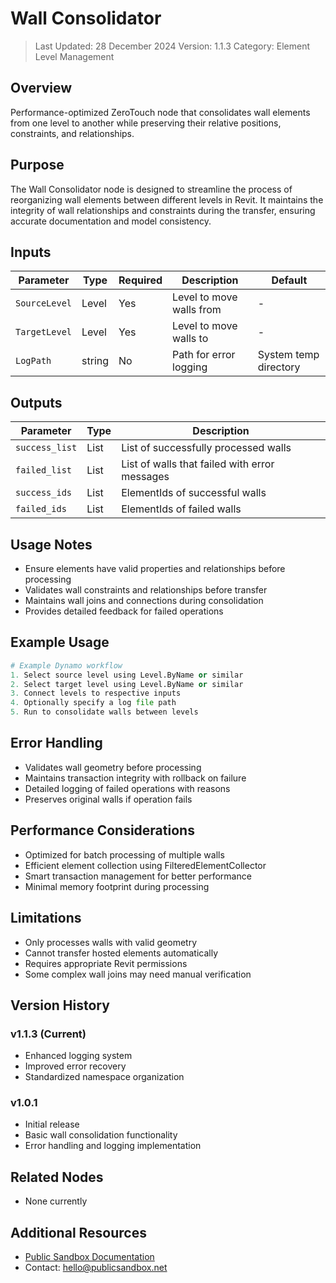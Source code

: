 # Wall Consolidator
> Last Updated: 28 December 2024
> Version: 1.1.3
> Category: Element Level Management

## Overview
Performance-optimized ZeroTouch node that consolidates wall elements from one level to another while preserving their relative positions, constraints, and relationships.

## Purpose
The Wall Consolidator node is designed to streamline the process of reorganizing wall elements between different levels in Revit. It maintains the integrity of wall relationships and constraints during the transfer, ensuring accurate documentation and model consistency.

## Inputs
| Parameter | Type | Required | Description | Default |
|-----------|------|----------|-------------|---------|
| `SourceLevel` | Level | Yes | Level to move walls from | - |
| `TargetLevel` | Level | Yes | Level to move walls to | - |
| `LogPath` | string | No | Path for error logging | System temp directory |

## Outputs
| Parameter | Type | Description |
|-----------|------|-------------|
| `success_list` | List<Wall> | List of successfully processed walls |
| `failed_list` | List<string> | List of walls that failed with error messages |
| `success_ids` | List<ElementId> | ElementIds of successful walls |
| `failed_ids` | List<ElementId> | ElementIds of failed walls |

## Usage Notes
- Ensure elements have valid properties and relationships before processing
- Validates wall constraints and relationships before transfer
- Maintains wall joins and connections during consolidation
- Provides detailed feedback for failed operations

## Example Usage
```python
# Example Dynamo workflow
1. Select source level using Level.ByName or similar
2. Select target level using Level.ByName or similar
3. Connect levels to respective inputs
4. Optionally specify a log file path
5. Run to consolidate walls between levels
```

## Error Handling
- Validates wall geometry before processing
- Maintains transaction integrity with rollback on failure
- Detailed logging of failed operations with reasons
- Preserves original walls if operation fails

## Performance Considerations
- Optimized for batch processing of multiple walls
- Efficient element collection using FilteredElementCollector
- Smart transaction management for better performance
- Minimal memory footprint during processing

## Limitations
- Only processes walls with valid geometry
- Cannot transfer hosted elements automatically
- Requires appropriate Revit permissions
- Some complex wall joins may need manual verification

## Version History
### v1.1.3 (Current)
- Enhanced logging system
- Improved error recovery
- Standardized namespace organization

### v1.0.1
- Initial release
- Basic wall consolidation functionality
- Error handling and logging implementation

## Related Nodes
- None currently

## Additional Resources
- [Public Sandbox Documentation](https://publicsandbox.net)
- Contact: hello@publicsandbox.net 